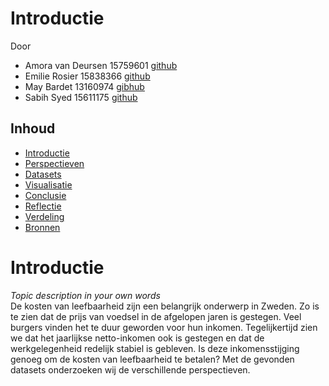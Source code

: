 # Introductie

Door <br>
- Amora van Deursen 15759601 [github](https://github.com/moratje111)
- Emilie Rosier 15838366 [github](https://github.com/emilierosier)
- May Bardet 13160974 [gibhub](https://github.com/MayBardet)
- Sabih Syed 15611175 [github](https://github.com/prox05/)

## Inhoud
- [Introductie]('Introductie.md')
- [Perspectieven]('Perspectieven.md')
- [Datasets]('Datasets.ipynb')
- [Visualisatie]('Visualisatie.ipynb')
- [Conclusie]('Conclusie.md')
- [Reflectie]('Reflectie.md')
- [Verdeling]('Verdeling.md')
- [Bronnen]('Bronnen.md')

# Introductie

*Topic description in your own words* <br>
De kosten van leefbaarheid zijn een belangrijk onderwerp in Zweden. Zo is te zien dat de prijs van voedsel in de afgelopen jaren is gestegen. Veel burgers vinden het te duur geworden voor hun inkomen. Tegelijkertijd zien we dat het jaarlijkse netto-inkomen ook is gestegen en dat de werkgelegenheid redelijk stabiel is gebleven. Is deze inkomensstijging genoeg om de kosten van leefbaarheid te betalen? Met de gevonden datasets onderzoeken wij de verschillende perspectieven.
